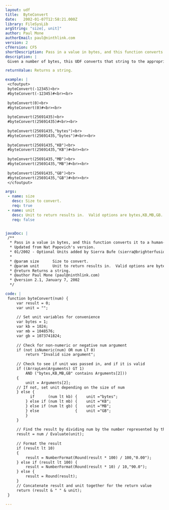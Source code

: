 ```yaml
---
layout: udf
title:  ByteConvert
date:   2002-01-07T12:58:21.000Z
library: FileSysLib
argString: "size[, unit]"
author: Paul Mone
authorEmail: paul@ninthlink.com
version: 2
cfVersion: CF5
shortDescription: Pass in a value in bytes, and this function converts it to a human-readable format of bytes, KB, MB, or GB.
description: |
 Given a number of bytes, this UDF converts that string to the appropriate value in kilobytes, megabytes, or gigabytes, using the notation and rules that MS Windows Explorer uses for placing the decimal and choosing units.  An optional second argument allows you to specify the preferred unit.

returnValue: Returns a string.

example: |
 <cfoutput>
 byteConvert(-12345)<br>
 #byteConvert(-12345)#<br><br>
 
 byteConvert(0)<br>
 #byteConvert(0)#<br><br>
 
 byteConvert(25691435)<br>
 #byteConvert(25691435)#<br><br>
 
 byteConvert(25691435,"bytes")<br>
 #byteConvert(25691435,"bytes")#<br><br>
 
 byteConvert(25691435,"KB")<br>
 #byteConvert(25691435,"KB")#<br><br>
 
 byteConvert(25691435,"MB")<br>
 #byteConvert(25691435,"MB")#<br><br>
 
 byteConvert(25691435,"GB")<br>
 #byteConvert(25691435,"GB")#<br><br>
 </cfoutput>

args:
 - name: size
   desc: Size to convert.
   req: true
 - name: unit
   desc: Unit to return results in.  Valid options are bytes,KB,MB,GB.
   req: false


javaDoc: |
 /**
  * Pass in a value in bytes, and this function converts it to a human-readable format of bytes, KB, MB, or GB.
  * Updated from Nat Papovich's version.
  * 01/2002 - Optional Units added by Sierra Bufe (sierra@brighterfusion.com)
  * 
  * @param size      Size to convert. 
  * @param unit      Unit to return results in.  Valid options are bytes,KB,MB,GB. 
  * @return Returns a string. 
  * @author Paul Mone (paul@ninthlink.com) 
  * @version 2.1, January 7, 2002 
  */

code: |
 function byteConvert(num) {
     var result = 0;
     var unit = "";
     
     // Set unit variables for convenience
     var bytes = 1;
     var kb = 1024;
     var mb = 1048576;
     var gb = 1073741824;
 
     // Check for non-numeric or negative num argument
     if (not isNumeric(num) OR num LT 0)
         return "Invalid size argument";
     
     // Check to see if unit was passed in, and if it is valid
     if ((ArrayLen(Arguments) GT 1)
         AND ("bytes,KB,MB,GB" contains Arguments[2]))
     {
         unit = Arguments[2];
     // If not, set unit depending on the size of num
     } else {
           if      (num lt kb) {    unit ="bytes";
         } else if (num lt mb) {    unit ="KB";
         } else if (num lt gb) {    unit ="MB";
         } else                {    unit ="GB";
         }        
     }
     
     // Find the result by dividing num by the number represented by the unit
     result = num / Evaluate(unit);
     
     // Format the result
     if (result lt 10)
     {
         result = NumberFormat(Round(result * 100) / 100,"0.00");
     } else if (result lt 100) {
         result = NumberFormat(Round(result * 10) / 10,"90.0");
     } else {
         result = Round(result);
     }
     // Concatenate result and unit together for the return value
     return (result & " " & unit);
 }

---
```


